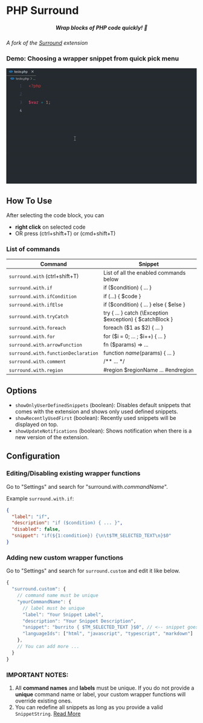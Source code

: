 # PHP Surround
<h5 style="text-align: center;">Wrap blocks of PHP code quickly! 🚀</h5>

*A fork of the [Surround](https://github.com/yatki/vscode-surround/tree/master) extension*

### Demo: Choosing a wrapper snippet from quick pick menu

![Demo](https://raw.githubusercontent.com/Henriquex25/vscode-php-surround/master/images/tc.gif)

## How To Use

After selecting the code block, you can

- **right click** on selected code
- OR press (ctrl+shift+T) or (cmd+shift+T)

### List of commands

| Command                                            | Snippet                                                         |
| -------------------------------------------------- | --------------------------------------------------------------- |
| `surround.with` (ctrl+shift+T)                     | List of all the enabled commands below                          |
| `surround.with.if`                                 | if ($condition) { ... }                                         |
| `surround.with.ifCondition`                        | if (...) { $code }                                              |
| `surround.with.ifElse`                             | if ($condition) { ... } else { $else }                          |
| `surround.with.tryCatch`                           | try { ... } catch (\Exception $exception) { $catchBlock }       |
| `surround.with.foreach`                            | foreach ($1 as $2) { ... }                                      |
| `surround.with.for`                                | for ($i = 0; ... ; $i++) { ... }                                |
| `surround.with.arrowFunction`                      | fn ($params) => ...                                             |
| `surround.with.functionDeclaration`                | function $name ($params) { ... }                                |
| `surround.with.comment`                            | /\*\* ... \*/                                                   |
| `surround.with.region`                             | #region $regionName ... #endregion                              |

## Options

- `showOnlyUserDefinedSnippets` (boolean): Disables default snippets that comes with the extension and shows only used defined snippets.
- `showRecentlyUsedFirst` (boolean): Recently used snippets will be displayed on top.
- `showUpdateNotifications` (boolean): Shows notification when there is a new version of the extension.

## Configuration

### Editing/Disabling existing wrapper functions

Go to "Settings" and search for "surround.with._commandName_".

Example `surround.with.if`:

```json
{
  "label": "if",
  "description": "if ($condition) { ... }",
  "disabled": false,
  "snippet": "if(${1:condition}) {\n\t$TM_SELECTED_TEXT\n}$0"
}
```

### Adding new custom wrapper functions

Go to "Settings" and search for `surround.custom` and edit it like below.

```js
{
  "surround.custom": {
    // command name must be unique
    "yourCommandName": {
      // label must be unique
      "label": "Your Snippet Label",
      "description": "Your Snippet Description",
      "snippet": "burrito { $TM_SELECTED_TEXT }$0", // <-- snippet goes here.
      "languageIds": ["html", "javascript", "typescript", "markdown"]
    },
    // You can add more ...
  }
}
```

### IMPORTANT NOTES:

1.  All **command names** and **labels** must be unique. If you do not provide a **unique** command name or label, your custom wrapper functions will override existing ones.
2.  You can redefine all snippets as long as you provide a valid `SnippetString`. [Read More](https://code.visualstudio.com/docs/extensionAPI/vscode-api#SnippetString)